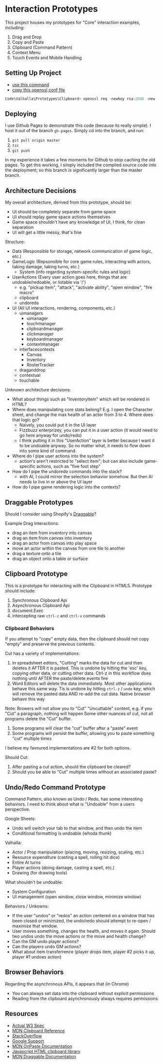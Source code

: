 # Interaction Prototypes

This project houses my prototypes for "Core" interaction examples, including:

1. Drag and Drop
2. Copy and Paste
3. Clipboard (Command Pattern)
4. Context Menu
5. Touch Events and Mobile Handling

## Setting Up Project

- [use this command](https://stackoverflow.com/questions/35127383/npm-http-server-with-ssl)
- [copy this openssl conf file](http://web.mit.edu/crypto/openssl.cnf)

```Powershell
Code\Valhalla\Prototypes\Clipboard> openssl req -newkey rsa:2048 -new -nodes -x509 -days 3650 -keyout key.pem -out cert.pem -config .\openssl.conf
```

## Deploying

I use Github Pages to demonstrate this code (because its really simple). I host it out of the branch `gh-pages`. Simply cd into the branch, and run:

1. `git pull origin master`
2. `tsc`
3. `git push`

In my experience it takes a few moments for Github to stop caching the old pages. To get this working, I simply included the compiled source code into the deployment; so this branch is significantly larger than the master branch.

## Architecture Decisions

My overall architecture, derived from this prototype, should be:

- UI should be completely separate from game space
- UI should replay game space actions themselves
- Game space shouldn't have any knowledge of UI, I think, for clean separation
- UI will get a little messy, that's fine

Structure:

- Data (Responsible for storage, network communication of game logic, etc.)
- GameLogic (Repsonsible for core game rules, interacting with actors, taking damage, taking turns, etc.)
  - System (info regarding system-specific rules and logic)
- UserActions (Every user action goes here, things that are undoable/redoable, or listable via '/')
  - e.g. "pickup item", "attack", "activate ability", "open window", "fire macro"
  - clipboard
  - undoredo
- UI (All UI interactions, rendering, components, etc.)
  - uimanagers
    - uimanager
    - touchmanager
    - clipboardmanager
    - clickmanager
    - keyboardmanager
    - contextmanager
  - interfacecontexts
    - Canvas
    - Inventory
    - RosterTracker
  - draganddrop
  - contextual
  - touchable

Unknown architecture decisions:

- What about things such as "InventoryItem" which will be rendered in HTML?
- Where does manipulating core stats belong? E.g. I open the Character sheet, and change the max health of an actor from 3 to 4. Where does that logic go?
  - Naively, you could put it in the UI layer
  - Fizzbuzz enterprizey, you can put it in a user action (it would need to go here anyway for undo/redo)
  - I think putting it in this "UserAction" layer is better because I want it to be undoable anyway. So no matter what, it needs to flow down into some kind of command.
- Where do I pipe user actions into the system?
  - action's aren't restricted to "select item"; but can also include game-specific actions, such as "five foot step"
- How do I pipe the undoredo commands into the stack?
  - with AI, I could mirror the selection behavior somehow. But then AI needs to live in or above the UI layer
- How do I pipe game rendering logic into the contexts?

## Draggable Prototypes

Should I consider using Shopify's [Draggable](https://github.com/Shopify/draggable#documentation)?

Example Drag Interactions:

- drag an item from inventory into canvas
- drag an item from canvas into inventory
- drag an actor from canvas into play space
- move an actor within the canvas from one tile to another
- drag a texture onto a tile
- drag an object onto a table or surface

## Clipboard Prototype

This is a prototype for interacting with the Clipboard in HTML5. Prototype should include:

1. Synchronous Clipboard Api
2. Asynchronous Clipboard Api
3. document.Exec
4. intercepting raw `ctrl-c` and `ctrl-v` commands

### Clipboard Behaviors

If you attempt to "copy" empty data, then the clipboard should not copy "empty" and preserve the previous contents.

Cut has a variety of implementations:

1. In spreadsheet editors, "Cutting" marks the data for cut and then deletes it AFTER it is pasted. This is undone by hitting the 'esc' key, copying other data, or cutting other data. Ctrl-z in this workflow does nothing until AFTER the paste/delete events fire
2. Word Editors will delete the data immediately. Most other applications behave this same way. Tis is undone by hitting `ctrl-z` / `undo` key; which will remove the pasted data AND re-add the cut data. Native browser behave this way

Note: Browers will not allow you to "Cut" "Uncuttable" content, e.g. if you "Cut" a paragraph, nothing will happen
Some other nuances of cut, not all programs delete the "Cut" buffer.

1. Some programs will clear the "cut" buffer after a "paste" event
2. Some programs will persist the buffer, allowing you to paste something "cut" multiple times

I believe my favoured implementations are #2 for both options.

Should Cut:

1. After pasting a cut action, should the clipboard be cleared?
2. Should you be able to "Cut" multiple times without an associated paste?

## Undo/Redo Command Prototype

Command Pattern, also known as Undo / Redo, has some interesting behaviors. I need to think about what is "Undoable" from a users perspective.

Google Sheets:

- Undo will switch your tab to that window, and then undo the item
- Conditional formatting is undoable (whoda thunk)

Valhalla:

- Actor / Prop manipulation (placing, moving, resizing, scaling, etc.)
- Resource expenditure (casting a spell, rolling hit dice)
- Entire AI turns
- Player actions (doing damage, casting a spell, etc.)
- Drawing (for drawing tools)

What shouldn't be undoable:

- System Configuration
- UI management (open window, close window, minimize window)

Behaviors / Unkowns:

- If the user "undos" or "redos" an action centered on a window that has been closed or minimized, the undo/redo should attempt to re-open / maximize that window.
- User moves something, changes the health, and moves it again. Should two undos undo the move actions or the move and health change?
- Can the GM undo player actions?
- Can the players undo GM actions?
- What about item transferrence (player drops item, player #2 picks it up, player #1 undoes action)

## Browser Behaviors

Regarding the asynchronous APIs, it appears that (in Chrome)

- You can always set data into the clipboard without explicit permissions
- Reading from the clipboard asynchronously always requires permissions

## Resources

- [Actual W3 Spec](https://www.w3.org/TR/clipboard-apis/)
- [MDN Clipboard Reference](https://developer.mozilla.org/en-US/docs/Web/API/Clipboard_API)
- [StackOverflow](https://stackoverflow.com/questions/400212/how-do-i-copy-to-the-clipboard-in-javascript)
- [Google Support](https://developers.google.com/web/updates/2018/03/clipboardapi)
- [MDN OnPaste Documentation](https://developer.mozilla.org/en-US/docs/Web/Events/paste)
- [Javascript HTML clipboard library](https://github.com/zenorocha/clipboard.js)
- [MDN Draggable Documentation](https://developer.mozilla.org/en-US/docs/Web/API/HTML_Drag_and_Drop_API)
